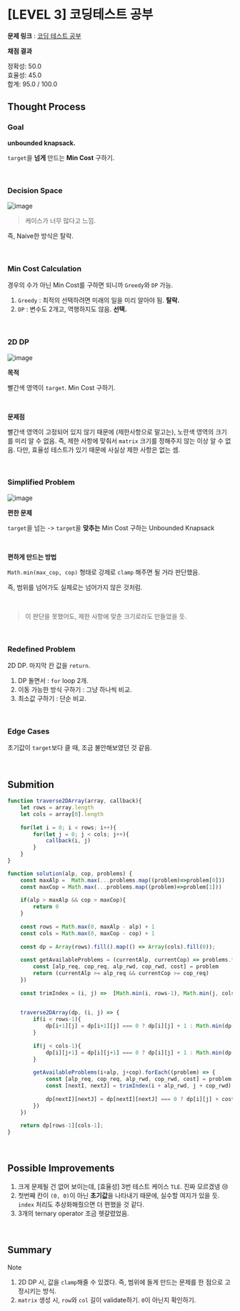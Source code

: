 # [LEVEL 3] 코딩테스트 공부

**문제 링크** : [코딩 테스트 공부](https://school.programmers.co.kr/learn/courses/30/lessons/118668?language=javascript) <br>

**채점 결과**

정확성: 50.0 <br>
효율성: 45.0 <br>
합계: 95.0 / 100.0 <br>

## Thought Process

### Goal

**unbounded knapsack.**

`target`을 **넘게** 만드는 **Min Cost** 구하기.

<br>

### Decision Space
![image](https://github.com/user-attachments/assets/d9c467ba-d521-46a5-9f05-284c6c2f4c53)

> 케이스가 너무 많다고 느낌.

즉, Naive한 방식은 탈락.

<br>

### Min Cost Calculation
경우의 수가 아닌 Min Cost를 구하면 되니까 `Greedy`와 `DP` 가능.

1. `Greedy` : 최적의 선택하려면 미래의 일을 미리 알아야 됨. **탈락.**
2. `DP` : 변수도 2개고, 역행하지도 않음. **선택.**

<br>

### 2D DP

![image](https://github.com/user-attachments/assets/7f3b5b76-190d-4e76-b118-aea79f3b1cfc)

**목적** 

빨간색 영역이 `target`. Min Cost 구하기.

<br>

**문제점**

빨간색 영역이 고정되어 있지 않기 때문에 (제한사항으로 말고는), 노란색 영역의 크기를 미리 알 수 없음.
즉, 제한 사항에 맞춰서 `matrix` 크기를 정해주지 않는 이상 알 수 없음.
다만, 효율성 테스트가 있기 때문에 사실상 제한 사항은 없는 셈.

<br>

### Simplified Problem

![image](https://github.com/user-attachments/assets/0b1e8fd0-7a8b-4540-b57e-513474ae2ab2)

**편한 문제**

`target`을 넘는 -> `target`을 **맞추는** Min Cost 구하는 Unbounded Knapsack

<br>

**편하게 만드는 방법**

`Math.min(max_cop, cop)` 형태로 강제로 `clamp` 해주면 될 거라 판단했음.

즉, 범위를 넘어가도 실제로는 넘어가지 않은 것처럼.

<br>

> 이 판단을 못했어도, 제한 사항에 맞춘 크기로라도 만들었을 듯.

<br>

### Redefined Problem

2D DP. 마지막 칸 값을 `return`.

1. DP 돌면서 : `for` loop 2개.
2. 이동 가능한 방식 구하기 : 그냥 하나씩 비교.
3. 최소값 구하기 : 단순 비교.

<br>

### Edge Cases
초기값이 `target`보다 클 때, 조금 불안해보였던 것 같음.

<br>


## Submition

```js
function traverse2DArray(array, callback){
    let rows = array.length
    let cols = array[0].length
    
    for(let i = 0; i < rows; i++){
        for(let j = 0; j < cols; j++){
            callback(i, j)
        }
    }
}

function solution(alp, cop, problems) {
    const maxAlp =  Math.max(...problems.map((problem)=>problem[0]))
    const maxCop = Math.max(...problems.map((problem)=>problem[1]))
    
    if(alp > maxAlp && cop > maxCop){
        return 0
    }
    
    const rows = Math.max(0, maxAlp - alp) + 1
    const cols = Math.max(0, maxCop - cop) + 1
        
    const dp = Array(rows).fill().map(() => Array(cols).fill(0));
        
    const getAvailableProblems = (currentAlp, currentCop) => problems.filter((problem)=>{
        const [alp_req, cop_req, alp_rwd, cop_rwd, cost] = problem
        return (currentAlp >= alp_req && currentCop >= cop_req)
    })
    
    const trimIndex = (i, j) =>  [Math.min(i, rows-1), Math.min(j, cols-1)]

    
    traverse2DArray(dp, (i, j) => {
        if(i < rows-1){
            dp[i+1][j] = dp[i+1][j] === 0 ? dp[i][j] + 1 : Math.min(dp[i+1][j], dp[i][j] + 1)
        }
        
        if(j < cols-1){
            dp[i][j+1] = dp[i][j+1] === 0 ? dp[i][j] + 1 : Math.min(dp[i][j+1], dp[i][j] + 1)
        }
        
        getAvailableProblems(i+alp, j+cop).forEach((problem) => {
            const [alp_req, cop_req, alp_rwd, cop_rwd, cost] = problem
            const [nextI, nextJ] = trimIndex(i + alp_rwd, j + cop_rwd)
            
            dp[nextI][nextJ] = dp[nextI][nextJ] === 0 ? dp[i][j] + cost : Math.min(dp[nextI][nextJ], dp[i][j] + cost)
        })
    })
    
    return dp[rows-1][cols-1];
}
```

<br>

## Possible Improvements

1. 크게 문제될 건 없어 보이는데, [효율성] 3번 테스트 케이스 `TLE`. 진짜 모르겠넹 😢
2. 첫번째 칸이 `(0, 0)`이 아닌 **초기값**을 나타내기 때문에, 실수할 여지가 있을 듯. `index` 처리도 추상화해줬으면 더 편했을 것 같다.
3. 3개의 ternary operator 조금 헷갈렸었음.

<br>

## Summary
> [!NOTE]
> 1. 2D DP 시, 값을 `clamp`해줄 수 있겠다. 즉, 범위에 들게 만드는 문제를 한 점으로 고정시키는 방식.
> 3. `matrix` 생성 시, `row`와 `col` 길이 validate하기. `0`이 아닌지 확인하기.
